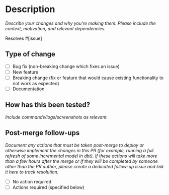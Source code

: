 # Description
_Describe your changes and why you're making them. Please include the context, motivation, and relevant dependencies._

Resolves #[issue]

## Type of change

- [ ] Bug fix (non-breaking change which fixes an issue)
- [ ] New feature
- [ ] Breaking change (fix or feature that would cause existing functionality to not work as expected)
- [ ] Documentation

## How has this been tested?
_Include commands/logs/screenshots as relevant._

## Post-merge follow-ups
_Document any actions that must be taken post-merge to deploy or otherwise implement the changes in this PR (for example, running a full refresh of some incremental model in dbt). If these actions will take more than a few hours after the merge or if they will be completed by someone other than the PR author, please create a dedicated follow-up issue and link it here to track resolution._

- [ ] No action required
- [ ] Actions required (specified below)
